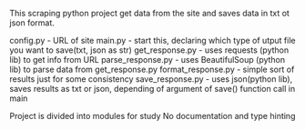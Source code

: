 This scraping  python project get data from the site and saves data in txt ot json format.

config.py - URL of site
main.py - start this, declaring which type of utput file you want to save(txt, json as str)
get_response.py - uses requests (python lib) to get info from URL
parse_response.py - uses BeautifulSoup (python lib) to parse data from get_response.py
format_response.py - simple sort of results just for some consistency
save_response.py - uses json(python lib), saves results as txt or json, depending of argument of save() function call in main

Project is divided into modules for study
No documentation and type hinting
